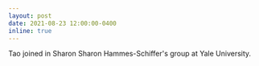 ```yaml
---
layout: post
date: 2021-08-23 12:00:00-0400
inline: true
---
```


Tao joined in Sharon Sharon Hammes-Schiffer's group at Yale University.
